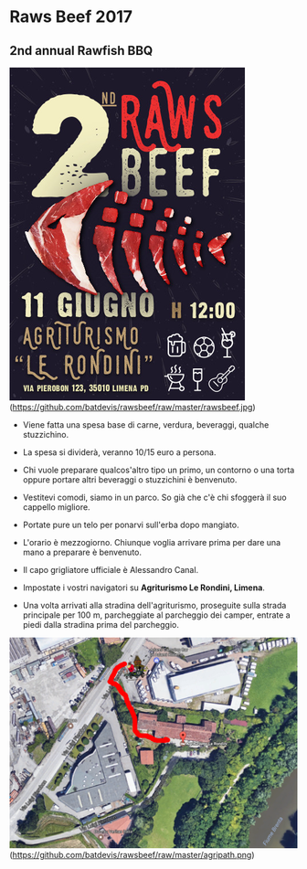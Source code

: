 # Raws Beef 2017
## 2nd annual Rawfish BBQ

![bbq flyer](https://github.com/batdevis/rawsbeef/raw/master/rawsbeef.jpg)(https://github.com/batdevis/rawsbeef/raw/master/rawsbeef.jpg)

* Viene fatta una spesa base di carne, verdura, beveraggi, qualche stuzzichino.
* La spesa si dividerà, veranno 10/15 euro a persona.
* Chi vuole preparare qualcos'altro tipo un primo, un contorno o una torta oppure portare altri beveraggi o stuzzichini è benvenuto.
 
* Vestitevi comodi, siamo in un parco. So già che c'è chi sfoggerà il suo cappello migliore.
* Portate pure un telo per ponarvi sull'erba dopo mangiato.
* L'orario è mezzogiorno. Chiunque voglia arrivare prima per dare una mano a preparare è benvenuto.
* Il capo grigliatore ufficiale è Alessandro Canal.
 
* Impostate i vostri navigatori su **Agriturismo Le Rondini, Limena**.
* Una volta arrivati alla stradina dell'agriturismo, proseguite sulla strada principale per 100 m, parcheggiate al parcheggio dei camper, entrate a piedi dalla stradina prima del parcheggio.

![park and walk](https://github.com/batdevis/rawsbeef/raw/master/agripath.png)(https://github.com/batdevis/rawsbeef/raw/master/agripath.png)
